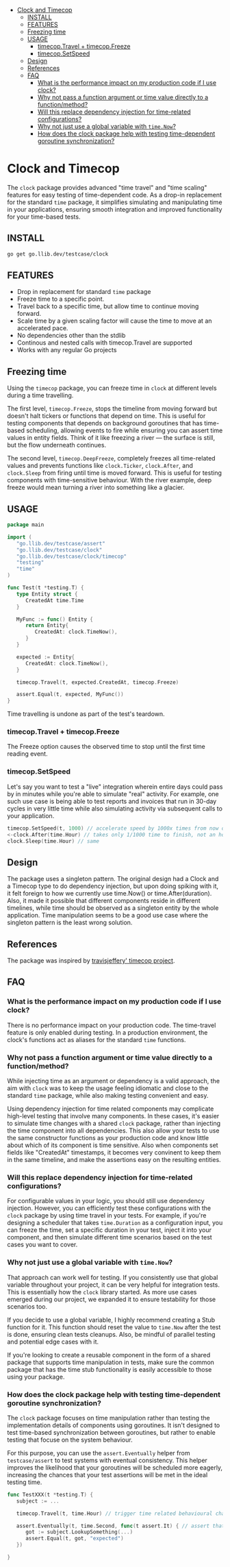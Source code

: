 <!-- START doctoc generated TOC please keep comment here to allow auto update -->
<!-- DON'T EDIT THIS SECTION, INSTEAD RE-RUN doctoc TO UPDATE -->

- [Clock and Timecop](#clock-and-timecop)
  - [INSTALL](#install)
  - [FEATURES](#features)
  - [Freezing time](#freezing-time)
  - [USAGE](#usage)
    - [timecop.Travel + timecop.Freeze](#timecoptravel--timecopfreeze)
    - [timecop.SetSpeed](#timecopsetspeed)
  - [Design](#design)
  - [References](#references)
  - [FAQ](#faq)
    - [What is the performance impact on my production code if I use clock?](#what-is-the-performance-impact-on-my-production-code-if-i-use-clock)
    - [Why not pass a function argument or time value directly to a function/method?](#why-not-pass-a-function-argument-or-time-value-directly-to-a-functionmethod)
    - [Will this replace dependency injection for time-related configurations?](#will-this-replace-dependency-injection-for-time-related-configurations)
    - [Why not just use a global variable with `time.Now`?](#why-not-just-use-a-global-variable-with-timenow)
    - [How does the clock package help with testing time-dependent goroutine synchronization?](#how-does-the-clock-package-help-with-testing-time-dependent-goroutine-synchronization)

<!-- END doctoc generated TOC please keep comment here to allow auto update -->

# Clock and Timecop

The `clock` package provides advanced "time travel" and "time scaling" features for easy testing of time-dependent code. 
As a drop-in replacement for the standard `time` package, it simplifies simulating and manipulating time in your applications, ensuring smooth integration and improved functionality for your time-based tests.

## INSTALL

```sh
go get go.llib.dev/testcase/clock
```

## FEATURES

- Drop in replacement for standard `time` package
- Freeze time to a specific point.
- Travel back to a specific time, but allow time to continue moving forward.
- Scale time by a given scaling factor will cause the time to move at an accelerated pace.
- No dependencies other than the stdlib
- Continous and nested calls with timecop.Travel are supported
- Works with any regular Go projects

## Freezing time

Using the `timecop` package, you can freeze time in `clock` at different levels during a time travelling.

The first level, `timecop.Freeze`, stops the timeline from moving forward but doesn't halt tickers or functions that depend on time. This is useful for testing components that depends on background goroutines that has time-based scheduling, allowing events to fire while ensuring you can assert time values in entity fields.
Think of it like freezing a river — the surface is still, but the flow underneath continues.

The second level, `timecop.DeepFreeze`, completely freezes all time-related values and prevents functions like `clock.Ticker`, `clock.After`, and `clock.Sleep` from firing until time is moved forward. This is useful for testing components with time-sensitive behaviour.
With the river example, deep freeze would mean turning a river into something like a glacier.

## USAGE

```go
package main

import (
   "go.llib.dev/testcase/assert"
   "go.llib.dev/testcase/clock"
   "go.llib.dev/testcase/clock/timecop"
   "testing"
   "time"
)

func Test(t *testing.T) {
   type Entity struct {
      CreatedAt time.Time
   }

   MyFunc := func() Entity {
      return Entity{
         CreatedAt: clock.TimeNow(),
      }
   }

   expected := Entity{
      CreatedAt: clock.TimeNow(),
   }

   timecop.Travel(t, expected.CreatedAt, timecop.Freeze)

   assert.Equal(t, expected, MyFunc())
}
```

Time travelling is undone as part of the test's teardown.

### timecop.Travel + timecop.Freeze

The Freeze option causes the observed time to stop until the first time reading event.

### timecop.SetSpeed

Let's say you want to test a "live" integration wherein entire days could pass by
in minutes while you're able to simulate "real" activity. For example, one such use case
is being able to test reports and invoices that run in 30-day cycles in very little time while also
simulating activity via subsequent calls to your application.

```go
timecop.SetSpeed(t, 1000) // accelerate speed by 1000x times from now on. 
<-clock.After(time.Hour) // takes only 1/1000 time to finish, not an hour.
clock.Sleep(time.Hour) // same
```

## Design

The package uses a singleton pattern.
The original design had a Clock and a Timecop type to do dependency injection,
but upon doing spiking with it, it felt foreign to how we currently use time.Now() or time.After(duration).
Also, it made it possible that different components reside in different timelines,
while time should be observed as a singleton entity by the whole application.
Time manipulation seems to be a good use case where the singleton pattern is the least wrong solution.

## References

The package was inspired by [travisjeffery' timecop project](https://github.com/travisjeffery/timecop).

## FAQ

### What is the performance impact on my production code if I use clock?

There is no performance impact on your production code. 
The time-travel feature is only enabled during testing. 
In a production environment, the clock's functions act as aliases for the standard `time` functions.

### Why not pass a function argument or time value directly to a function/method?

While injecting time as an argument or dependency is a valid approach, the aim with `clock` was to keep the usage feeling idiomatic and close to the standard `time` package, while also making testing convenient and easy.

Using dependency injection for time related components may complicate high-level testing that involve many components.
In these cases, it's easier to simulate time changes with a shared `clock` package, rather than injecting the time component into all dependencies. This also allow your tests to use the same constructor functions as your production code and know little about which of its component is time sensitive. Also when components set fields like "CreatedAt" timestamps, it becomes very convinent to keep them in the same timeline, and make the assertions easy on the resulting entities.

### Will this replace dependency injection for time-related configurations?

For configurable values in your logic, you should still use dependency injection. However, you can efficiently test these configurations with the `clock` package by using time travel in your tests. For example, if you're designing a scheduler that takes `time.Duration` as a configuration input, you can freeze the time, set a specific duration in your test, inject it into your component, and then simulate different time scenarios based on the test cases you want to cover.

### Why not just use a global variable with `time.Now`?

That approach can work well for testing. If you consistently use that global variable throughout your project, it can be very helpful for integration tests. This is essentially how the `clock` library started. As more use cases emerged during our project, we expanded it to ensure testability for those scenarios too.

If you decide to use a global variable, I highly recommend creating a Stub function for it. This function should reset the value to `time.Now` after the test is done, ensuring clean tests cleanups. Also, be mindful of parallel testing and potential edge cases with it.

If you're looking to create a reusable component in the form of a shared package that supports time manipulation in tests, make sure the common package that has the time stub functionality is easily accessible to those using your package.

### How does the clock package help with testing time-dependent goroutine synchronization?

The `clock` package focuses on time manipulation rather than testing the implementation details of components using goroutines. 
It isn't designed to test time-based synchronization between goroutines, 
but rather to enable testing that focuse on the system behaviour.

For this purpose, you can use the `assert.Eventually` helper from `testcase/assert` to test systems with eventual consistency. 
This helper improves the likelihood that your goroutines will be scheduled more eagerly, 
increasing the chances that your test assertions will be met in the ideal testing time.

```go
func TestXXX(t *testing.T) {
   subject := ...

   timecop.Travel(t, time.Hour) // trigger time related behavioural change

   assert.Eventually(t, time.Second, func(t assert.It) { // assert that eventually within a second, we expect an outcome
      got := subject.LookupSomething(...)
      assert.Equal(t, got, "expected")
   })

}
```

